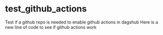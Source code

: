 # test_github_actions
Test if a github repo is needed to enable github actions in dagshub
Here is a new line of code to see if github actions work
